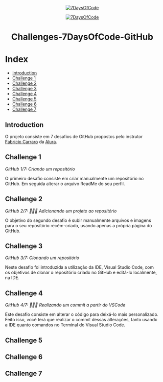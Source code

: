 <div align="center">
<a href="https://7daysofcode.io/" title="7DaysOfCode"><img src="https://user-images.githubusercontent.com/38635311/220653417-7bd37303-0e2b-4fc0-a51d-4ec187127894.png" alt="7DaysOfCode"></a>

<a href="https://7daysofcode.io/" title="7DaysOfCode"><img src="https://user-images.githubusercontent.com/38635311/220653454-04f4a8e2-9ac0-493a-bf2d-d9e7dc0cd5a2.png" alt="7DaysOfCode"></a>

# Challenges-7DaysOfCode-GitHub
</div>

# Index
* [Introduction](#Introduction)
* [Challenge 1](#Challenge-1)
* [Challenge 2](#Challenge-2)
* [Challenge 3](#Challenge-3)
* [Challenge 4](#Challenge-4)
* [Challenge 5](#Challenge-5)
* [Challenge 6](#Challenge-6)
* [Challenge 7](#Challenge-7)

## Introduction

O projeto consiste em 7 desafios de GitHub propostos pelo instrutor [Fabrício Carraro](https://github.com/fabriciocarraro) da [Alura](https://www.alura.com.br/).

## Challenge 1

*GitHub 1/7: Criando um repositório*

O primeiro desafio consiste em criar manualmente um repositório no GitHub. Em seguida alterar o arquivo ReadMe do seu perfil.

## Challenge 2

*GitHub 2/7: 👩🏽‍💻 Adicionando um projeto ao repositório*

O objetivo do segundo desafio é subir manualmente arquivos e imagens para o seu repositório recém-criado, usando apenas a própria página do GitHub.

## Challenge 3

*GitHub 3/7: Clonando um repositório*

Neste desafio foi introduzida a utilização da IDE, Visual Studio Code, com os objetivos de clonar o repositório criado no GitHub e editá-lo localmente, na IDE.

## Challenge 4

*GitHub 4/7: 👩🏽‍💻 Realizando um commit a partir do VSCode*

Este desafio consiste em alterar o código para deixá-lo mais personalizado. Feito isso, você terá que realizar o commit dessas alterações, tanto usando a IDE quanto comandos no Terminal do Visual Studio Code.

## Challenge 5

## Challenge 6

## Challenge 7